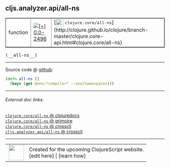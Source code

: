 ## cljs.analyzer.api/all-ns



 <table border="1">
<tr>
<td>function</td>
<td><a href="https://github.com/cljsinfo/cljs-api-docs/tree/0.0-2496"><img valign="middle" alt="[+] 0.0-2496" title="Added in 0.0-2496" src="https://img.shields.io/badge/+-0.0--2496-lightgrey.svg"></a> </td>
<td>
[<img height="24px" valign="middle" src="http://i.imgur.com/1GjPKvB.png"> <samp>clojure.core/all-ns</samp>](http://clojure.github.io/clojure/branch-master/clojure.core-api.html#clojure.core/all-ns)
</td>
</tr>
</table>


 <samp>
(__all-ns__)<br>
</samp>

---







Source code @ [github](https://github.com/clojure/clojurescript/blob/r2511/src/clj/cljs/analyzer/api.clj#L17-L18):

```clj
(defn all-ns []
  (keys (get @env/*compiler* ::ana/namespaces)))
```

<!--
Repo - tag - source tree - lines:

 <pre>
clojurescript @ r2511
└── src
    └── clj
        └── cljs
            └── analyzer
                └── <ins>[api.clj:17-18](https://github.com/clojure/clojurescript/blob/r2511/src/clj/cljs/analyzer/api.clj#L17-L18)</ins>
</pre>

-->

---



###### External doc links:

[`clojure.core/all-ns` @ clojuredocs](http://clojuredocs.org/clojure.core/all-ns)<br>
[`clojure.core/all-ns` @ grimoire](http://conj.io/store/v1/org.clojure/clojure/1.7.0-beta3/clj/clojure.core/all-ns/)<br>
[`clojure.core/all-ns` @ crossclj](http://crossclj.info/fun/clojure.core/all-ns.html)<br>
[`cljs.analyzer.api/all-ns` @ crossclj](http://crossclj.info/fun/cljs.analyzer.api/all-ns.html)<br>

---

 <table>
<tr><td>
<img valign="middle" align="right" width="48px" src="http://i.imgur.com/Hi20huC.png">
</td><td>
Created for the upcoming ClojureScript website.<br>
[edit here] | [learn how]
</td></tr></table>

[edit here]:https://github.com/cljsinfo/cljs-api-docs/blob/master/cljsdoc/cljs.analyzer.api_all-ns.cljsdoc
[learn how]:https://github.com/cljsinfo/cljs-api-docs/wiki/cljsdoc-files

<!--

This information was too distracting to show to readers, but I'll leave it
commented here since it is helpful to:

- pretty-print the data used to generate this document
- and show how to retrieve that data



The API data for this symbol:

```clj
{:ns "cljs.analyzer.api",
 :name "all-ns",
 :signature ["[]"],
 :history [["+" "0.0-2496"]],
 :type "function",
 :full-name-encode "cljs.analyzer.api_all-ns",
 :source {:code "(defn all-ns []\n  (keys (get @env/*compiler* ::ana/namespaces)))",
          :title "Source code",
          :repo "clojurescript",
          :tag "r2511",
          :filename "src/clj/cljs/analyzer/api.clj",
          :lines [17 18]},
 :full-name "cljs.analyzer.api/all-ns",
 :clj-symbol "clojure.core/all-ns"}

```

Retrieve the API data for this symbol:

```clj
;; from Clojure REPL
(require '[clojure.edn :as edn])
(-> (slurp "https://raw.githubusercontent.com/cljsinfo/cljs-api-docs/catalog/cljs-api.edn")
    (edn/read-string)
    (get-in [:symbols "cljs.analyzer.api/all-ns"]))
```

-->

